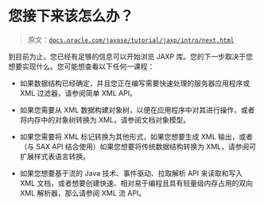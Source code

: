 # 您接下来该怎么办？

> 原文：[`docs.oracle.com/javase/tutorial/jaxp/intro/next.html`](https://docs.oracle.com/javase/tutorial/jaxp/intro/next.html)

到目前为止，您已经有足够的信息可以开始浏览 JAXP 库。您的下一步取决于您想要实现什么。您可能想查看以下任何一课程：

+   如果数据结构已经确定，并且您正在编写需要快速处理的服务器应用程序或 XML 过滤器，请参阅简单 XML API。

+   如果您需要从 XML 数据构建对象树，以便在应用程序中对其进行操作，或者将内存中的对象树转换为 XML，请参阅文档对象模型。

+   如果您需要将 XML 标记转换为其他形式，如果您想要生成 XML 输出，或者（与 SAX API 结合使用）如果您想要将传统数据结构转换为 XML，请参阅可扩展样式表语言转换。

+   如果您想要基于流的 Java 技术、事件驱动、拉取解析 API 来读取和写入 XML 文档，或者想要创建快速、相对易于编程且具有轻量级内存占用的双向 XML 解析器，那么请参阅 XML 流 API。
